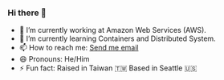 ### Hi there 👋

- 🔭 I’m currently working at Amazon Web Services (AWS).
- 🌱 I’m currently learning Containers and Distributed System.
- 📫 How to reach me: [Send me email](mailto:taiying.tychen@gmail.com)
- 😄 Pronouns: He/Him
- ⚡ Fun fact: Raised in Taiwan 🇹🇼 Based in Seattle 🇺🇸

<!--
**taiyingchen/taiyingchen** is a ✨ _special_ ✨ repository because its `README.md` (this file) appears on your GitHub profile.

Here are some ideas to get you started:

- 🔭 I’m currently working on ...
- 🌱 I’m currently learning ...
- 👯 I’m looking to collaborate on ...
- 🤔 I’m looking for help with ...
- 💬 Ask me about ...
- 📫 How to reach me: ...
- 😄 Pronouns: ...
- ⚡ Fun fact: ...
-->
